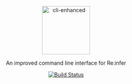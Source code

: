 <p align="center">
    <a href="https://reinfer.io">
    <img alt="cli-enhanced" src="https://user-images.githubusercontent.com/797170/86259580-19d33180-bbb4-11ea-9909-3c31251345f1.png" width="128">
  </a>
</p>

<p align="center">
  An improved command line interface for Re:infer
</p>

<p align="center">
  <a href="https://github.com/iingwen/cli-enhanced/actions?query=workflow%3ABuild">
    <img alt="Build Status" src="https://github.com/iingwen/cli-enhanced/workflows/Build/badge.svg">
  </a>

  <a href="https://crates.io/crates/cli-enhanced">
    <img alt="Crates.io" src="https://img.shields.io/cr